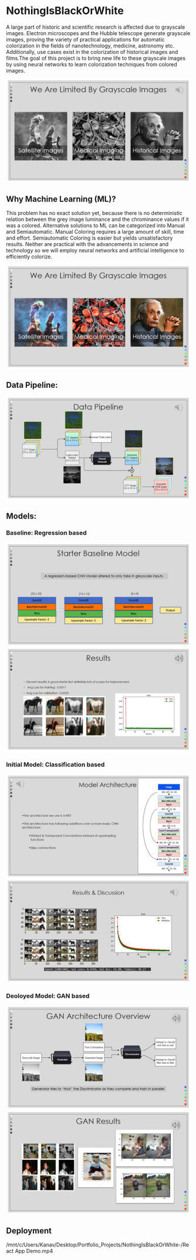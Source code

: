 # NothingIsBlackOrWhite

A large part of historic and scientific research is affected due to grayscale images. Electron
microscopes and the Hubble telescope generate grayscale images, proving the variety of practical
applications for automatic colorization in the fields of nanotechnology, medicine, astronomy etc. Additionally, use cases exist in the colorization of historical images and films.The goal of
this project is to bring new life to these grayscale images by using neural networks to learn
colorization techniques from colored images. 

![](imgs/Slide5.jpg)
## Why Machine Learning (ML)?

This problem has no exact solution yet, because there is no deterministic relation between the grey image luminance and the chrominance values if it was a colored. Alternative solutions to ML can be categorized into Manual and Semiautomatic. Manual Coloring requires a large amount of skill, time and effort. Semiautomatic Coloring is easier but yields unsatisfactory results. Neither are practical with the advancements in science and technology so we will employ neural networks and artificial intelligence to efficiently colorize.

![](imgs/Slide6.jpg)

## Data Pipeline:

![](imgs/Slide15.jpg)


## Models:

### Baseline: Regression based
![](imgs/Slide18.jpg)
![](imgs/Slide19.jpg)

### Initial Model: Classification based
![](imgs/Slide23.jpg)
![](imgs/Slide24.jpg)

### Deoloyed Model: GAN based
![](imgs/Slide27.jpg)
![](imgs/Slide31.jpg)



## Deployment

 /mnt/c/Users/Kanav/Desktop/Portfolio_Projects/NothingIsBlackOrWhite-/React App Demo.mp4
